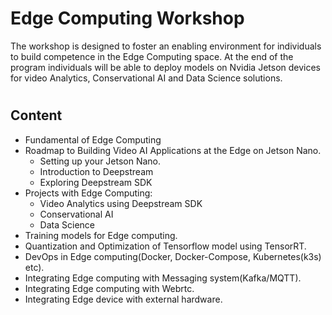 # Edge Computing Workshop

 The workshop is designed to foster an enabling environment for individuals to build competence in the Edge Computing space. At the end of the program individuals will be  able to deploy models on Nvidia Jetson devices for video Analytics, Conservational AI and Data Science solutions. 
#

## Content 
- Fundamental of Edge Computing
- Roadmap to Building Video AI Applications at the Edge on Jetson Nano.
    - Setting up your Jetson Nano.
    - Introduction to Deepstream 
    - Exploring Deepstream SDK
- Projects with Edge Computing:
    - Video Analytics using Deepstream SDK 
    - Conservational AI 
    - Data Science 
- Training models for Edge computing. 
- Quantization and Optimization of Tensorflow model using TensorRT.
- DevOps in Edge computing(Docker, Docker-Compose, Kubernetes(k3s) etc).
- Integrating Edge computing with Messaging system(Kafka/MQTT).
- Integrating Edge computing with Webrtc.
- Integrating Edge device with external hardware. 

